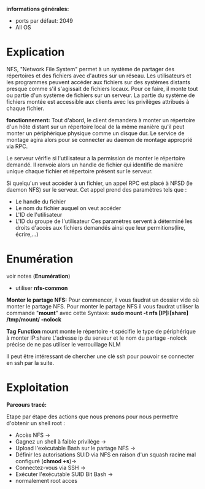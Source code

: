 **informations générales:** 
- ports par défaut: 2049
- All OS

# Explication

NFS, "Network File System" permet à un système de partager des répertoires et des fichiers avec d'autres sur un réseau. Les utilisateurs et les programmes peuvent accéder aux fichiers sur des systèmes distants presque comme s'il s'agissait de fichiers locaux. Pour ce faire, il monte tout ou partie d'un système de fichiers sur un serveur. La partie du système de fichiers montée est accessible aux clients avec les privilèges attribués à chaque fichier.

**fonctionnement:** Tout d'abord, le client demandera à monter un répertoire d'un hôte distant sur un répertoire local de la même manière qu'il peut monter un périphérique physique comme un disque dur. Le service de montage agira alors pour se connecter au daemon de montage approprié via RPC. 

Le serveur vérifie si l'utilisateur a la permission de monter le répertoire demandé. Il renvoie alors un handle de fichier qui identifie de manière unique chaque fichier et répertoire présent sur le serveur.

Si quelqu'un veut accéder à un fichier, un appel RPC est placé à NFSD (le daemon NFS) sur le serveur. Cet appel prend des paramètres tels que :
- Le handle du fichier
- Le nom du fichier auquel on veut accéder
- L'ID de l'utilisateur
- L'ID du groupe de l'utilisateur
Ces paramètres servent à déterminé les droits  d'accès aux fichiers demandés ainsi que leur permitions(lire, écrire,...)

# Enumération

voir notes (**Enumération**)
- utiliser **nfs-common**

**Monter le partage NFS:**
Pour commencer, il vous faudrat un dossier vide où monter le partage NFS. Pour monter le partage NFS il vous faudrat utiliser la commande "**mount**" avec cette Syntaxe: **sudo mount -t nfs [IP]:[share] /tmp/mount/ -nolock**

**Tag**                                                 **Function**
mount                                             monte le répertoire
-t                                                    spécifie le type de périphérique à monter
IP:share                                          L'adresse ip du serveur et le nom du partage
-nolock                                          précise de ne pas utiliser le verrouillage NLM

Il peut être intéressant de chercher une clé ssh pour pouvoir se connecter en ssh par la suite.

# Exploitation

**Parcours tracé:**   
  
Etape par étape des actions que nous prenons pour nous permettre d'obtenir un shell root :  
  
- Accès NFS ->  
- Gagnez un shell à faible privilège ->  
- Upload l'exécutable Bash sur le partage NFS ->  
- Définir les autorisations SUID via NFS en raison d'un squash racine mal configuré (**chmod +s**)->  
- Connectez-vous via SSH ->  
- Exécuter l'exécutable SUID Bit Bash ->  
- normalement root acces
